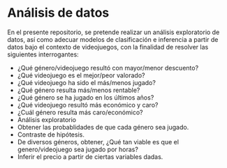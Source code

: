 # Análisis de datos

En el presente repositorio, se pretende realizar un análisis exploratorio de datos, así como adecuar modelos de clasificación e inferencia a partir de datos bajo el contexto de videojuegos, con la finalidad de resolver las siguientes interrogantes:

* ¿Qué género/videojuego resultó con mayor/menor descuento?
* ¿Qué videojuego es el mejor/peor valorado?
* ¿Qué videojuego ha sido el más/menos jugado?
* ¿Qué género resulta más/menos rentable?
* ¿Qué género se ha jugado en los últimos años?
* ¿Qué videojuego resultó más económico y caro?
* ¿Cuál género resulta más caro/económico?
* Análisis exploratorio
* Obtener las probablidades de que cada género sea jugado.
* Contraste de hipótesis.
* De diversos géneros, obtener, ¿Qué tan viable es que el genero/videojuego sea jugado por horas?
* Inferir el precio a partir de ciertas variables dadas.
